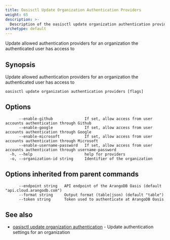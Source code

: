 ```yaml
---
title: Oasisctl Update Organization Authentication Providers
weight: 65
description: >-
  Description of the oasisctl update organization authentication providers command
archetype: default
---
```

Update allowed authentication providers for an organization the authenticated user has access to

## Synopsis

Update allowed authentication providers for an organization the authenticated user has access to

```
oasisctl update organization authentication providers [flags]
```

## Options

```
      --enable-github              If set, allow access from user accounts authentication through Github
      --enable-google              If set, allow access from user accounts authentication through Google
      --enable-microsoft           If set, allow access from user accounts authentication through Microsoft
      --enable-username-password   If set, allow access from user accounts authentication through username-password
  -h, --help                       help for providers
  -o, --organization-id string     Identifier of the organization
```

## Options inherited from parent commands

```
      --endpoint string   API endpoint of the ArangoDB Oasis (default "api.cloud.arangodb.com")
      --format string     Output format (table|json) (default "table")
      --token string      Token used to authenticate at ArangoDB Oasis
```

## See also

* [oasisctl update organization authentication](update-organization-authentication.md)	 - Update authentication settings for an organization

